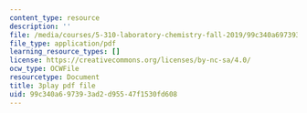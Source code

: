 ```yaml
---
content_type: resource
description: ''
file: /media/courses/5-310-laboratory-chemistry-fall-2019/99c340a697393ad2d95547f1530fd608_TgrNa_Guigs.pdf
file_type: application/pdf
learning_resource_types: []
license: https://creativecommons.org/licenses/by-nc-sa/4.0/
ocw_type: OCWFile
resourcetype: Document
title: 3play pdf file
uid: 99c340a6-9739-3ad2-d955-47f1530fd608
---
```

